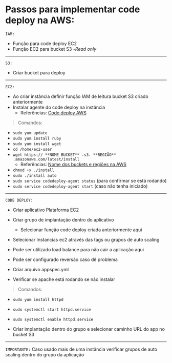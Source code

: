 # Passos para implementar code deploy na AWS:

`IAM:`
- Função para code deploy EC2
- Função EC2 para bucket S3 -*Read only*
***

`S3:`
- Criar bucket para deploy
***

`EC2:`
- Ao criar instância definir função IAM de leitura bucket S3 criado anteriormente
- Instalar agente do code deploy na instância 
    - Referências: [Code deploy AWS](https://docs.aws.amazon.com/pt_br/codedeploy/latest/userguide/codedeploy-agent-operations-install.html)
		
> Comandos: 
- `sudo yum update`
- `sudo yum install ruby`
- `sudo yum install wget`
- `cd /home/ec2-user`
- `wget https:// **NOME BUCKET** .s3. **REGIÃO** .amazonaws.com/latest/install`
  * Referências: [Nome dos buckets e regiões na AWS](https://docs.aws.amazon.com/pt_br/codedeploy/latest/userguide/resource-kit.html#resource-kit-bucket-names)
- `chmod +x ./install`
- `sudo ./install auto`
- `sudo service codedeploy-agent status` (para confirmar se está rodando)
- `sudo service codedeploy-agent start` (caso não tenha iniciado)
***

`CODE DEPLOY:`
- Criar aplicativo Plataforma EC2
- Criar grupo de implantação dentro do aplicativo
	* Selecionar função code deploy criada anteriormente aqui
- Selecionar Instancias ec2 através das tags ou grupos de auto scaling
- Pode ser utilizado load balance para não cair a aplicação aqui
- Pode ser configurado reversão caso dê problema
			
- Criar arquivo appspec.yml
- Verificar se apache está rodando se não instalar 

> Comandos: 
- `sudo yum install httpd`
- `sudo systemctl start httpd.service`
- `sudo systemctl enable httpd.service`

- Criar implantação dentro do grupo e selecionar caminho URL do app no bucket S3
***

`IMPORTANTE:` Caso usado mais de uma instância verificar grupos de auto scaling dentro do grupo da aplicação
